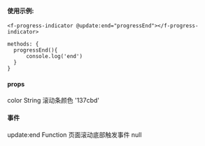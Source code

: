 #### 使用示例:

```vue
<f-progress-indicator @update:end="progressEnd"></f-progress-indicator>

methods: {
  progressEnd(){
      console.log('end')
  }
}
```

#### props

color String 滚动条颜色 '137cbd'

#### 事件

update:end Function 页面滚动底部触发事件 null

